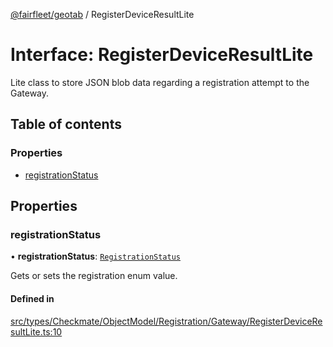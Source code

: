 [@fairfleet/geotab](../README.md) / RegisterDeviceResultLite

# Interface: RegisterDeviceResultLite

Lite class to store JSON blob data regarding a registration attempt to the Gateway.

## Table of contents

### Properties

- [registrationStatus](RegisterDeviceResultLite.md#registrationstatus)

## Properties

### registrationStatus

• **registrationStatus**: [`RegistrationStatus`](../README.md#registrationstatus)

Gets or sets the registration enum value.

#### Defined in

[src/types/Checkmate/ObjectModel/Registration/Gateway/RegisterDeviceResultLite.ts:10](https://github.com/fairfleet/geotab/blob/d57d931/src/types/Checkmate/ObjectModel/Registration/Gateway/RegisterDeviceResultLite.ts#L10)
